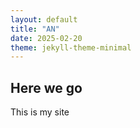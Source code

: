 ```yaml
---
layout: default
title: "AN"
date: 2025-02-20
theme: jekyll-theme-minimal
---
```


## Here we go

This is my site
